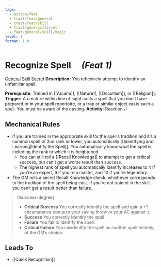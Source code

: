 ```yaml
---
tags:
  - action/feat
  - trait/feat/general
  - trait/feat/skill
  - trait/generic/secret
  - feat/general/skill/magic
level: 1
format: 1_0
---
```

# Recognize Spell [](#Actions "Reaction") &emsp;*(Feat 1)*

[General](General.md "Feat Trait") [Skill](Skill.md "Feat Trait") [Secret](Secret.md "General Trait")
**Description:** You reflexively attempt to identify an unfamiliar spell.

**Prerequisite:** Trained in [[Arcana]], [[Nature]], [[Occultism]], or [[Religion]].
**Trigger:** A creature within line of sight casts a spell that you don’t have prepared or in your spell repertoire, or a trap or similar object casts such a spell. You must be aware of the casting.
**Activity:** Reaction ⤾

## Mechanical Rules

- If you are trained in the appropriate skill for the spell’s tradition and it’s a common spell of 2nd rank or lower, you automatically [[Identifying and Learning|Identify the Spell]]. You automatically know what the spell is, including the rank to which it is heightened
	- You can still roll a [[Recall Knowledge]] to attempt to get a critical success, but can’t get a worse result than success. 
	- The highest rank of spell you automatically identify increases to 4 if you’re an expert, 6 if you’re a master, and 10 if you’re legendary.
- The GM rolls a secret Recall Knowledge check, whichever corresponds to the tradition of the spell being cast. If you’re not trained in the skill, you can’t get a result better than failure. 

> [!success-degree]
>- **Critical Success** You correctly identify the spell and gain a +1 circumstance bonus to your saving throw or your AC against it.  
>- **Success** You correctly identify the spell.  
>- **Failure** You fail to identify the spell.  
>- **Critical Failure** You misidentify the spell as another spell entirely, of the GM’s choice.

## Leads To

- [[Quick Recognition]]